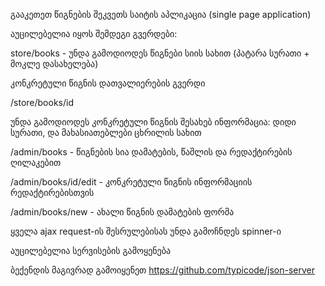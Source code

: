 გააკეთეთ წიგნების შეკვეთს საიტის აპლიკაცია (single page application)

აუცილებელია იყოს შემდეგი გვერდები:

store/books - უნდა გამოდიოდეს წიგნები სიის სახით (პატარა სურათი + მოკლე დასახელება)

კონკრეტული წიგნის დათვალიერების გვერდი

/store/books/id

უნდა გამოდიოდეს კონკრეტული წიგნის შესახებ ინფორმაცია: დიდი სურათი, და მახასიათებლები ცხრილის სახით

/admin/books - წიგნების სია დამატების, წაშლის და რედაქტირების ღილაკებით

/admin/books/id/edit - კონკრეტული წიგნის ინფორმაციის რედაქტირებისთვის

/admin/books/new - ახალი წიგნის დამატების ფორმა

ყველა ajax request-ის შესრულებისას უნდა გამოჩნდეს spinner-ი

აუცილებელია სერვისების გამოყენება

ბექენდის მაგივრად გამოიყენეთ https://github.com/typicode/json-server
